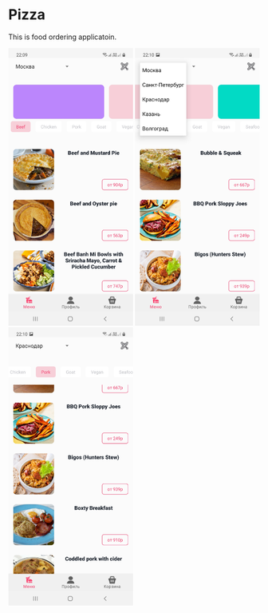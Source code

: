 # Pizza
This is food ordering applicatoin.



<img src=https://github.com/Bandyukov/Test/blob/main/Camera%20Roll/2021-06-22%2022-09-43.JPG width=250/>



<img src=https://github.com/Bandyukov/Test/blob/main/Camera%20Roll/2021-06-22%2022-10-28.JPG width=250/>



<img src=https://github.com/Bandyukov/Test/blob/main/Camera%20Roll/2021-06-22%2022-10-38.JPG width=250/>

